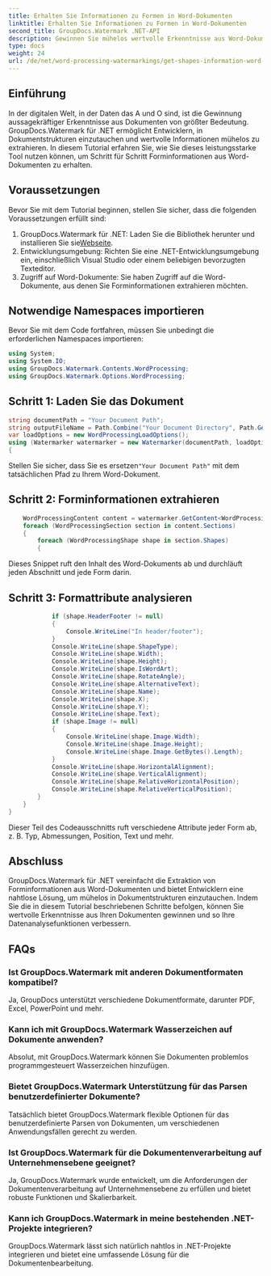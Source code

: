 ```yaml
---
title: Erhalten Sie Informationen zu Formen in Word-Dokumenten
linktitle: Erhalten Sie Informationen zu Formen in Word-Dokumenten
second_title: GroupDocs.Watermark .NET-API
description: Gewinnen Sie mühelos wertvolle Erkenntnisse aus Word-Dokumenten mit GroupDocs Watermark für .NET. Extrahieren Sie nahtlos Forminformationen für eine verbesserte Datenanalyse.
type: docs
weight: 24
url: /de/net/word-processing-watermarkings/get-shapes-information-word-docs/
---
```

## Einführung
In der digitalen Welt, in der Daten das A und O sind, ist die Gewinnung aussagekräftiger Erkenntnisse aus Dokumenten von größter Bedeutung. GroupDocs.Watermark für .NET ermöglicht Entwicklern, in Dokumentstrukturen einzutauchen und wertvolle Informationen mühelos zu extrahieren. In diesem Tutorial erfahren Sie, wie Sie dieses leistungsstarke Tool nutzen können, um Schritt für Schritt Forminformationen aus Word-Dokumenten zu erhalten.
## Voraussetzungen
Bevor Sie mit dem Tutorial beginnen, stellen Sie sicher, dass die folgenden Voraussetzungen erfüllt sind:
1.  GroupDocs.Watermark für .NET: Laden Sie die Bibliothek herunter und installieren Sie sie[Webseite](https://releases.groupdocs.com/Watermark/net/).
2. Entwicklungsumgebung: Richten Sie eine .NET-Entwicklungsumgebung ein, einschließlich Visual Studio oder einem beliebigen bevorzugten Texteditor.
3. Zugriff auf Word-Dokumente: Sie haben Zugriff auf die Word-Dokumente, aus denen Sie Forminformationen extrahieren möchten.

## Notwendige Namespaces importieren
Bevor Sie mit dem Code fortfahren, müssen Sie unbedingt die erforderlichen Namespaces importieren:
```csharp
using System;
using System.IO;
using GroupDocs.Watermark.Contents.WordProcessing;
using GroupDocs.Watermark.Options.WordProcessing;
```
## Schritt 1: Laden Sie das Dokument
```csharp
string documentPath = "Your Document Path";
string outputFileName = Path.Combine("Your Document Directory", Path.GetFileName(documentPath));
var loadOptions = new WordProcessingLoadOptions();
using (Watermarker watermarker = new Watermarker(documentPath, loadOptions))
{
```
 Stellen Sie sicher, dass Sie es ersetzen`"Your Document Path"` mit dem tatsächlichen Pfad zu Ihrem Word-Dokument.
## Schritt 2: Forminformationen extrahieren
```csharp
	WordProcessingContent content = watermarker.GetContent<WordProcessingContent>();
	foreach (WordProcessingSection section in content.Sections)
	{
		foreach (WordProcessingShape shape in section.Shapes)
		{
```
Dieses Snippet ruft den Inhalt des Word-Dokuments ab und durchläuft jeden Abschnitt und jede Form darin.
## Schritt 3: Formattribute analysieren
```csharp
			if (shape.HeaderFooter != null)
			{
				Console.WriteLine("In header/footer");
			}
			Console.WriteLine(shape.ShapeType);
			Console.WriteLine(shape.Width);
			Console.WriteLine(shape.Height);
			Console.WriteLine(shape.IsWordArt);
			Console.WriteLine(shape.RotateAngle);
			Console.WriteLine(shape.AlternativeText);
			Console.WriteLine(shape.Name);
			Console.WriteLine(shape.X);
			Console.WriteLine(shape.Y);
			Console.WriteLine(shape.Text);
			if (shape.Image != null)
			{
				Console.WriteLine(shape.Image.Width);
				Console.WriteLine(shape.Image.Height);
				Console.WriteLine(shape.Image.GetBytes().Length);
			}
			Console.WriteLine(shape.HorizontalAlignment);
			Console.WriteLine(shape.VerticalAlignment);
			Console.WriteLine(shape.RelativeHorizontalPosition);
			Console.WriteLine(shape.RelativeVerticalPosition);
		}
	}
}
```
Dieser Teil des Codeausschnitts ruft verschiedene Attribute jeder Form ab, z. B. Typ, Abmessungen, Position, Text und mehr.

## Abschluss
GroupDocs.Watermark für .NET vereinfacht die Extraktion von Forminformationen aus Word-Dokumenten und bietet Entwicklern eine nahtlose Lösung, um mühelos in Dokumentstrukturen einzutauchen. Indem Sie die in diesem Tutorial beschriebenen Schritte befolgen, können Sie wertvolle Erkenntnisse aus Ihren Dokumenten gewinnen und so Ihre Datenanalysefunktionen verbessern.
## FAQs
### Ist GroupDocs.Watermark mit anderen Dokumentformaten kompatibel?
Ja, GroupDocs unterstützt verschiedene Dokumentformate, darunter PDF, Excel, PowerPoint und mehr.
### Kann ich mit GroupDocs.Watermark Wasserzeichen auf Dokumente anwenden?
Absolut, mit GroupDocs.Watermark können Sie Dokumenten problemlos programmgesteuert Wasserzeichen hinzufügen.
### Bietet GroupDocs.Watermark Unterstützung für das Parsen benutzerdefinierter Dokumente?
Tatsächlich bietet GroupDocs.Watermark flexible Optionen für das benutzerdefinierte Parsen von Dokumenten, um verschiedenen Anwendungsfällen gerecht zu werden.
### Ist GroupDocs.Watermark für die Dokumentenverarbeitung auf Unternehmensebene geeignet?
Ja, GroupDocs.Watermark wurde entwickelt, um die Anforderungen der Dokumentenverarbeitung auf Unternehmensebene zu erfüllen und bietet robuste Funktionen und Skalierbarkeit.
### Kann ich GroupDocs.Watermark in meine bestehenden .NET-Projekte integrieren?
GroupDocs.Watermark lässt sich natürlich nahtlos in .NET-Projekte integrieren und bietet eine umfassende Lösung für die Dokumentenbearbeitung.